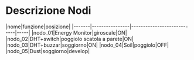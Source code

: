 # Descrizione Nodi

|nome|funzione|posizione|
|-------|----------------|----------------------------|-----|
|nodo_01|Energy Monitor|giroscale|ON|
|nodo_02|DHT+switch|poggiolo scatola a parete|ON|
|nodo_03|DHT+buzzar|soggiorno|ON|
|nodo_04|Soil|poggiolo|OFF|
|nodo_05|Dust|soggiorno|develop|
